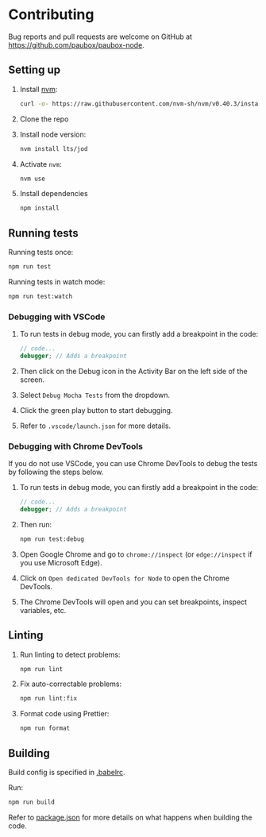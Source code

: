 # Contributing

Bug reports and pull requests are welcome on GitHub at <https://github.com/paubox/paubox-node>.

## Setting up

1. Install [nvm](https://github.com/nvm-sh/nvm):

   ```sh
   curl -o- https://raw.githubusercontent.com/nvm-sh/nvm/v0.40.3/install.sh | bash
   ```

2. Clone the repo
3. Install node version:

   ```sh
   nvm install lts/jod
   ```

4. Activate `nvm`:

   ```sh
   nvm use
   ```

5. Install dependencies

   ```sh
   npm install
   ```

## Running tests

Running tests once:

```sh
npm run test
```

Running tests in watch mode:

```sh
npm run test:watch
```

### Debugging with VSCode

1. To run tests in debug mode, you can firstly add a breakpoint in the code:

   ```js
   // code...
   debugger; // Adds a breakpoint
   ```

2. Then click on the Debug icon in the Activity Bar on the left side of the screen.
3. Select `Debug Mocha Tests` from the dropdown.
4. Click the green play button to start debugging.
5. Refer to `.vscode/launch.json` for more details.

### Debugging with Chrome DevTools

If you do not use VSCode, you can use Chrome DevTools to debug the tests by following the steps below.

1. To run tests in debug mode, you can firstly add a breakpoint in the code:

   ```js
   // code...
   debugger; // Adds a breakpoint
   ```

2. Then run:

   ```sh
   npm run test:debug
   ```

3. Open Google Chrome and go to `chrome://inspect` (or `edge://inspect` if you use Microsoft Edge).

4. Click on `Open dedicated DevTools for Node` to open the Chrome DevTools.

5. The Chrome DevTools will open and you can set breakpoints, inspect variables, etc.

## Linting

1. Run linting to detect problems:

   ```sh
   npm run lint
   ```

2. Fix auto-correctable problems:

   ```sh
   npm run lint:fix
   ```

3. Format code using Prettier:

   ```sh
   npm run format
   ```

## Building

Build config is specified in [.babelrc](.babelrc).

Run:

```sh
npm run build
```

Refer to [package.json](package.json) for more details on what happens when building the code.
